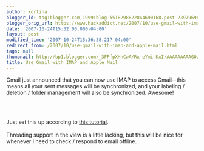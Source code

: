 ```yaml
---
author: kortina
blogger_id: tag:blogger.com,1999:blog-5518298822864690168.post-2397969645746822037
blogger_orig_url: https://www.hackaddict.net/2007/10/use-gmail-with-imap-and-apple-mail.html
date: '2007-10-24T15:32:00.000-04:00'
layout: post
modified_time: '2007-10-24T15:36:38.217-04:00'
redirect_from: /2007/10/use-gmail-with-imap-and-apple-mail.html
tags: null
thumbnail: http://bp1.blogger.com/_3FPfpXHnCwA/Rx-eYmi-KxI/AAAAAAAAAG0/jeFpwUG_KfQ/s72-c/Picture+1.png
title: Use Gmail with IMAP and Apple Mail
---
```


Gmail just announced that you can now use IMAP to access Gmail--this means all your sent messages will be synchronized, and your labeling / deletion / folder management will also be synchronized.  Awesome!<br/><br/><img alt="" border="0" id="BLOGGER_PHOTO_ID_5124989046472190738" src="{{ site.url }}/assets/images/2007-10-24-image-0000.png" style="display:block; margin:0px auto 10px; text-align:center; "/><br/><br/>Just set this up according to <a href="http://mail.google.com/support/bin/answer.py?answer=77663">this tutorial</a>.<br/><br/>Threading support in the view is a little lacking, but this will be nice for whenever I need to check / respond to email offline.